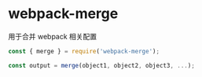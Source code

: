 # webpack-merge

用于合并 webpack 相关配置

```js
const { merge } = require('webpack-merge');

const output = merge(object1, object2, object3, ...);

```